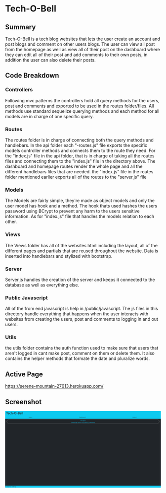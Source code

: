 # Tech-O-Bell

## Summary
 Tech-O-Bell is a tech blog websites that lets the user create an account and post blogs and comment on other users blogs. The user can view all post from the homepage as well as view all of their post on the dashboard where they can edit all of their post and add comments to their own posts, in addition the user can also delete their posts.
## Code Breakdown
### Controllers
Following mvc patterns the controllers hold all query methods for the users, post and comments and exported to be used in the routes folder/files. All methods use standard sequelize querying methods and each method for all models are in charge of one specific query.

### Routes 
The routes folder is in charge of connecting both the query methods and handlebars. In the api folder each "-routes.js" file exports the specific models controller methods and connects them to the route they need. For the "index.js" file in the api folder, that is in charge of taking all the routes files and connecting them to the "index.js" file in the directory above. The dashboard and homepage routes render the whole page and all the different handlebars files that are needed. the "index.js" file in the routes folder mentioned earlier exports all of the routes to the "server.js" file

### Models
The Models are fairly simple, they're made as object models and only the user model has hook and a method.
The hook thats used hashes the users password using BCrypt to prevent any harm to the users sensitive information.
As for "index.js" file that handles the models relation to each other.
### Views
The Views folder has all of the websites html including the layout, all of the different pages and partials that are reused throughout the website. Data is inserted into handlebars and stylized with bootstrap.
### Server 
Server.js handles the creation of the server and keeps it connected to the database as well as everything else.
### Public Javascript
All of the from end javascript is help in /public/javascript. The js files in this directory handle everything that happens when the user interacts with websites from creating the users, post and comments to logging in and out users. 
### Utils
the utils folder contains the auth function used to make sure that users that aren't logged in cant make post, comment on them or delete them. It also contains the helper methods that formate the date and pluralize words. 
## Active Page
https://serene-mountain-27613.herokuapp.com/
## Screenshot
![screenshot](./screenshot/screenshot.png)